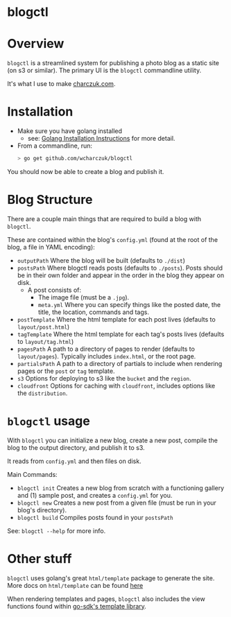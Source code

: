 blogctl
=========

# Overview

`blogctl` is a streamlined system for publishing a photo blog as a static site (on s3 or similar). The primary UI is the `blogctl` commandline utility.

It's what I use to make [charczuk.com](http://www.charczuk.com).

# Installation

* Make sure you have golang installed
	- see: [Golang Installation Instructions](https://golang.org/doc/install) for more detail.
* From a commandline, run:
	```bash
	> go get github.com/wcharczuk/blogctl
	```

You should now be able to create a blog and publish it.

# Blog Structure

There are a couple main things that are required to build a blog with `blogctl`.

These are contained within the blog's `config.yml` (found at the root of the blog, a file in YAML encoding):
- `outputPath` Where the blog will be built (defaults to `./dist`)
- `postsPath` Where blogctl reads posts (defaults to `./posts`). Posts should be in their own folder and appear in the order in the blog they appear on disk.
	* A post consists of:
		- The image file (must be a `.jpg`).
		- `meta.yml` Where you can specify things like the posted date, the title, the location, commands and tags.
- `postTemplate` Where the html template for each post lives (defaults to `layout/post.html`)
- `tagTemplate` Where the html template for each tag's posts lives (defaults to `layout/tag.html`)
- `pagesPath` A path to a directory of pages to render (defaults to `layout/pages`). Typically includes `index.html`, or the root page.
- `partialsPath` A path to a directory of partials to include when rendering pages or the `post` or `tag` template.
- `s3` Options for deploying to s3 like the `bucket` and the `region`.
- `cloudfront` Options for caching with `cloudfront`, includes options like the `distribution`.

# `blogctl` usage

With `blogctl` you can initialize a new blog, create a new post, compile the blog to the output directory, and publish it to s3.

It reads from `config.yml` and then files on disk.

Main Commands:
- `blogctl init` Creates a new blog from scratch with a functioning gallery and (1) sample post, and creates a `config.yml` for you.
- `blogctl new` Creates a new post from a given file (must be run in your blog's directory).
- `blogctl build` Compiles posts found in your `postsPath`

See: `blogctl --help` for more info.

# Other stuff

`blogctl` uses golang's great `html/template` package to generate the site. More docs on `html/template` can be found [here](https://godoc.org/html/template)

When rendering templates and pages, `blogctl` also includes the view functions found within [go-sdk's template library](https://github.com/blend/go-sdk/tree/master/template/view_funcs.go).
